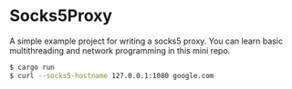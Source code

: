 # Socks5Proxy

A simple example project for writing a socks5 proxy. You can learn basic multithreading and network programming in this mini repo.

```sh
$ cargo run
$ curl --socks5-hostname 127.0.0.1:1080 google.com
```
